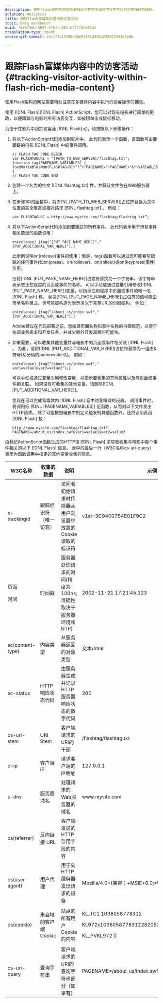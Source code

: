 ```yaml
---
description: 使用Flash架构的网站需要特别注意在多媒体内容中执行的访客操作的捕获。
solution: Analytics
title: 跟踪Flash富媒体内容中的访客活动
topic: Data workbench
uuid: fe2e75eb-0897-4f63-b582-b4f1fdce02a1
translation-type: tm+mt
source-git-commit: aec1f7b14198cdde91f61d490a235022943bfedb

---
```



# 跟踪Flash富媒体内容中的访客活动{#tracking-visitor-activity-within-flash-rich-media-content}

使用Flash架构的网站需要特别注意在多媒体内容中执行的访客操作的捕获。

使用 [!DNL Flash][!DNL Flash] ActionScript，您可以对现有电影进行简单的更改，以便跟踪与电影的所有访客交互，如按钮单击或鼠标移动。

为便于在影片中跟踪访客活 [!DNL Flash] 动，请按照以下步骤操作：

1. 将以下ActionScript代码添加到影片中。 此代码表示一个函数，该函数可由要跟踪的电影 [!DNL Flash] 中的事件调用。

   ```
   // FLASH TAG CODE BEGIN 
   var FLASHTAGURI = "[PATH_TO_WEB_SERVER]/flashtag.txt"; 
   function tag(PAGENAME,VARIABLES) { 
   loadVariablesNum(FLASHTAGURI+”?”+"PAGENAME="+PAGENAME+"&"+VARIABLES,0); 
   } 
   // FLASH TAG CODE END
   ```

1. 创建一个名为的空文 [!DNL flashtag.txt] 件，并将该文件放在Web服务器上。
1. 在步骤1中的函数中，将[!DNL [PATH_TO_WEB_SERVER]]占位符替换为文件位置的完全限定或相对路径 [!DNL flashtag.txt] 。 例如：

   ```
   var FLASHTAGURI = http://www.mysite.com/flashtag/flashtag.txt”;
   ```

1. 将以下ActionScript代码添加到要跟踪的所有事件。 此代码表示用于捕获事件相关数据的函数调用：

   ```
   on(release) {tag("[PUT_PAGE_NAME_HERE]","[PUT_ADDITIONAL_VAR_HERE]");}
   ```

   此示例说明on(release)事件的使用；但是，tag()函数可以通过您可能希望跟踪的任何事件(如on(press)、on(rollover)、on(rollout)或on(keypress)事件)引用。

   应将[!DNL [PUT_PAGE_NAME_HERE]]占位符替换为一个字符串，该字符串表示您正在跟踪的页面或事件的名称。 可以手动或通过变量引用修改[!DNL [PUT_PAGE_NAME_HERE]]变量，以指示应用程序中页面或事件的唯一名 [!DNL Flash] 称。 替换[!DNL [PUT_PAGE_NAME_HERE]]占位符的值可能由简单名称组成，也可能被构造为表示类似于完整URI的分层结构。 例如：

   ```
   on(release) {tag(“/about_us/index.swf","[PUT_ADDITIONAL_VAR_HERE]");}
   ```

   Adobe建议在代码部署之前，您编译页面名称和事件名称的书面规范，以便于协调业务需求和开发任务，并减少额外开发周期的可能性。

1. 如果需要，可以收集其他变量并与电影中的页面或事件相关联 [!DNL Flash] 。 为此，请将[!DNL [PUT_ADDITIONAL_VAR_HERE]]占位符替换为一组由&amp;符号(&amp;)分隔的name=value对。 例如：

   ```
   on(release) {tag(“/about_us/index.swf"," var1=value1&var2=value2");}
   ```

   可以手动或通过变量引用修改变量，以指示要收集的其他属性以及与页面或事件相关联。 如果没有可收集的其他变量，请删除[!DNL [PUT_ADDITIONAL_VAR_HERE]]。

   您现在可以完成富媒体内 [!DNL Flash] 容中访客跟踪的设置。 调用事件时，将调用标 [!DNL (PAGENAME,VARIABLES)] 记函数，从而对以下文件发出HTTP请求。 除了可能按照电影中的定义触发的其他函数外，还将调用此函 [!DNL Flash] 数：

   ```
   http://www.mysite.com/flashtag/flashtag.txt?PAGENAME=/about_us/index.swf&var1=value1&var2=value2
   ```

由标记ActionScript函数生成的HTTP请 [!DNL Flash] 求导致收集与电影中每个事件相关的以下 [!DNL Flash] 信息。 表中的最后一行（W3C名称cs-uri-query）表示为函数调用中指定的其他变量收集的信息。

<table id="table_A7ED9D38F36B4405947B2F48EA94D3C4"> 
 <thead> 
  <tr> 
   <th colname="col1" class="entry"> W3C名称 </th> 
   <th colname="col2" class="entry"> 收集的数据 </th> 
   <th colname="col3" class="entry"> 说明 </th> 
   <th colname="col4" class="entry"> 示例 </th> 
  </tr> 
 </thead>
 <tbody> 
  <tr> 
   <td colname="col1"> x-trackingid </td> 
   <td colname="col2"> 跟踪标识符（唯一访客） </td> 
   <td colname="col3"> 访问者初始请求时传感器从用户浏览器中放置的 <span class="wintitle"> Cookie </span> 读取的标识符 </td> 
   <td colname="col4"> v1st=3C94007B4E01F9C2 </td> 
  </tr> 
  <tr> 
   <td colname="col1"> <p>页面 </p> <p>时间 </p> </td> 
   <td colname="col2"> 时间戳 </td> 
   <td colname="col3"> 服务器处理请求的时间(精度为100ns;准确性取决于服务器环境和NTP) </td> 
   <td colname="col4"> 2002-11-21 17:21:45.123 </td> 
  </tr> 
  <tr> 
   <td colname="col1"> sc(content-type) </td> 
   <td colname="col2"> 内容类型 </td> 
   <td colname="col3"> 从服务器返回的对象类型 </td> 
   <td colname="col4"> 文本/html </td> 
  </tr> 
  <tr> 
   <td colname="col1"> sc-status </td> 
   <td colname="col2"> HTTP响应状态代码 </td> 
   <td colname="col3"> 由服务器生成并记录HTTP服务器响应状态的数字代码 </td> 
   <td colname="col4"> 200 </td> 
  </tr> 
  <tr> 
   <td colname="col1"> cs-uri-stem </td> 
   <td colname="col2"> URI Stem </td> 
   <td colname="col3"> 客户端请求的URI的干部 </td> 
   <td colname="col4"> /flashtag/flashtag.txt </td> 
  </tr> 
  <tr> 
   <td colname="col1"> c-ip </td> 
   <td colname="col2"> 客户端IP </td> 
   <td colname="col3"> 请求客户端的IP地址 </td> 
   <td colname="col4"> 127.0.0.1 </td> 
  </tr> 
  <tr> 
   <td colname="col1"> s-dns </td> 
   <td colname="col2"> 服务器域名 </td> 
   <td colname="col3"> 处理请求的Web服务器的域名 </td> 
   <td colname="col4"> www.mysite.com </td> 
  </tr> 
  <tr> 
   <td colname="col1"> cs(referrer) </td> 
   <td colname="col2"> 反向链接 URL </td> 
   <td colname="col3"> 客户端发送的HTTP引用字段的内容 </td> 
   <td colname="col4"></td> 
  </tr> 
  <tr> 
   <td colname="col1"> cs(user-agent) </td> 
   <td colname="col2"> 用户代理 </td> 
   <td colname="col3"> 用于向HTTP服务器发出请求的设备 </td> 
   <td colname="col4"> Mozilla/4.0+(兼容；+MSIE+6.0;+Windows+NT+5.1) </td> 
  </tr> 
  <tr> 
   <td colname="col1"> cs(cookie) </td> 
   <td colname="col2"> 来自域的客户端Cookie </td> 
   <td colname="col3"> 站点的所有用户Cookie的内容 </td> 
   <td colname="col4"> <p>KL_TC1 1038058778312 </p> <p>KL972x1038058778312282052 </p> <p>KL_PVKL972 0 </p> </td> 
  </tr> 
  <tr> 
   <td colname="col1"> cs-uri-query </td> 
   <td colname="col2"> 查询字符串 </td> 
   <td colname="col3"> 客户端请求的URI的查询字符串部分（如果有） </td> 
   <td colname="col4"> PAGENAME=/about_us/index.swf&amp;var1=value1&amp;var2=value2 </td> 
  </tr> 
 </tbody> 
</table>

